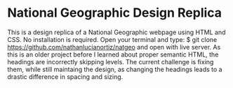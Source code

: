 # National Geographic Design Replica

This is a design replica of a National Geographic webpage using HTML and CSS. No installation is required. Open your terminal and type:
$ git clone https://github.com/nathanlucianortiz/natgeo and open with live server. 
As this is an older project before I learned about proper semantic HTML, the headings are incorrectly skipping levels. The current challenge 
is fixing them, while still maintaing the design, as changing the headings leads to a drastic difference in spacing and sizing. 
